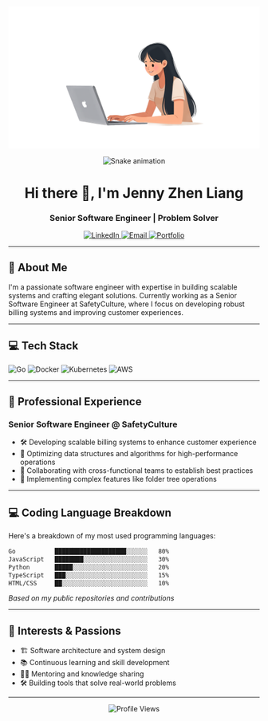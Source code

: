 
<div align="center">
  <img src="./coding_header.png" width="800"/>
  
  ![Snake animation](https://github.com/Jenny4831/Jenny4831/blob/output/github-contribution-grid-snake.svg)
</div>

<h1 align="center">Hi there 👋, I'm Jenny Zhen Liang</h1>
<h3 align="center">Senior Software Engineer | Problem Solver</h3>

<div align="center">
  <a href="https://www.linkedin.com/in/naimen-zhen-liang">
    <img src="https://img.shields.io/badge/LinkedIn-0077B5?style=for-the-badge&logo=linkedin&logoColor=white" alt="LinkedIn"/>
  </a>
  <a href="mailto:jennyzl4831@gmail.com?subject=Inquiry%20from%20GitHub%20Profile&body=Hi%20Jenny%2C%0A%0AI%20came%20across%20your%20GitHub%20profile%20and%20wanted%20to%20reach%20out...%0A%0A%0A%0A%28This%20email%20was%20sent%20from%20your%20GitHub%20profile%29">
    <img src="https://img.shields.io/badge/Email-D14836?style=for-the-badge&logo=gmail&logoColor=white" alt="Email"/>
  </a>
  <a href="https://jenny4831.github.io/portfolio/">
    <img src="https://img.shields.io/badge/Portfolio-4285F4?style=for-the-badge&logo=google-chrome&logoColor=white" alt="Portfolio"/>
  </a>
</div>

---

## 🚀 About Me

I'm a passionate software engineer with expertise in building scalable systems and crafting elegant solutions. Currently working as a Senior Software Engineer at SafetyCulture, where I focus on developing robust billing systems and improving customer experiences.

---

## 💻 Tech Stack

![Go](https://img.shields.io/badge/Go-00ADD8?style=for-the-badge&logo=go&logoColor=white)
![Docker](https://img.shields.io/badge/Docker-2496ED?style=for-the-badge&logo=docker&logoColor=white)
![Kubernetes](https://img.shields.io/badge/Kubernetes-326CE5?style=for-the-badge&logo=kubernetes&logoColor=white)
![AWS](https://img.shields.io/badge/AWS-232F3E?style=for-the-badge&logo=amazon-aws&logoColor=white)

---

## 🔧 Professional Experience

### **Senior Software Engineer @ SafetyCulture**
- 🛠️ Developing scalable billing systems to enhance customer experience
- 🚀 Optimizing data structures and algorithms for high-performance operations
- 🤝 Collaborating with cross-functional teams to establish best practices
- 🌳 Implementing complex features like folder tree operations

---

## 💻 Coding Language Breakdown

Here's a breakdown of my most used programming languages:

```text
Go           ████████████████████░░░░░░   80% 
JavaScript   ████████░░░░░░░░░░░░░░░░░░   30%
Python       █████░░░░░░░░░░░░░░░░░░░░░   20%
TypeScript   ███░░░░░░░░░░░░░░░░░░░░░░░   15%
HTML/CSS     ██░░░░░░░░░░░░░░░░░░░░░░░░   10%
```

*Based on my public repositories and contributions*

---

## 🌟 Interests & Passions

- 🏗️ Software architecture and system design
- 📚 Continuous learning and skill development
- 👩‍🏫 Mentoring and knowledge sharing
- 🛠️ Building tools that solve real-world problems

---


<div align="center">
  <img src="https://komarev.com/ghpvc/?username=Jenny4831&style=flat-square&color=blue" alt="Profile Views"/>
</div>
